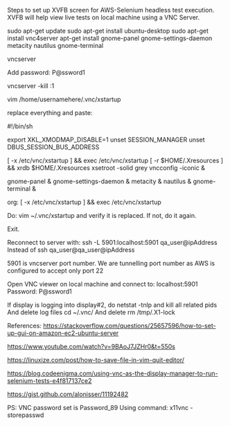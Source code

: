 Steps to set up XVFB screen for AWS-Selenium headless test execution. XVFB will help view live tests on local machine using a VNC Server.




sudo apt-get update
sudo apt-get install ubuntu-desktop
sudo apt-get install vnc4server
apt-get install gnome-panel gnome-settings-daemon metacity nautilus gnome-terminal

vncserver

Add password: P@ssword1

vncserver -kill :1

vim /home/usernamehere/.vnc/xstartup

replace everything and paste: 

#!/bin/sh

export XKL_XMODMAP_DISABLE=1
unset SESSION_MANAGER
unset DBUS_SESSION_BUS_ADDRESS

[ -x /etc/vnc/xstartup ] && exec /etc/vnc/xstartup [ -r $HOME/.Xresources ] && xrdb $HOME/.Xresources
xsetroot -solid grey
vncconfig -iconic &

gnome-panel &
gnome-settings-daemon &
metacity &
nautilus &
gnome-terminal &

org: [ -x /etc/vnc/xstartup ] && exec /etc/vnc/xstartup


Do: vim ~/.vnc/xstartup and verify it is replaced. If not, do it again.

Exit.

Reconnect to server with: ssh -L 5901:localhost:5901 qa_user@ipAddress
Instead of ssh qa_user@qa_user@ipAddress

5901 is vncserver port number. We are tunnelling port number as AWS is configured to accept only port 22

Open VNC viewer on local machine and connect to: localhost:5901
Password: P@ssword1

If display is logging into display#2, 
do netstat -tnlp and kill all related pids
And delete log files cd ~/.vnc/
And delete rm /tmp/.X1-lock

		
		
		
		
		

References: https://stackoverflow.com/questions/25657596/how-to-set-up-gui-on-amazon-ec2-ubuntu-server

https://www.youtube.com/watch?v=9BAoJ7JZHr0&t=550s


https://linuxize.com/post/how-to-save-file-in-vim-quit-editor/

https://blog.codeenigma.com/using-vnc-as-the-display-manager-to-run-selenium-tests-e4f817137ce2

https://gist.github.com/alonisser/11192482


PS:
VNC password set is Password_89
Using command: x11vnc -storepasswd

